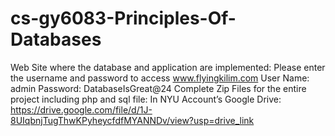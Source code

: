 # cs-gy6083-Principles-Of-Databases
Web Site where the database and application are implemented: Please enter the username and password to access 
www.flyingkilim.com
	User Name:	admin 
	Password:  	DatabaseIsGreat@24
Complete Zip Files for the entire project including php and sql file: 
In NYU Account’s Google Drive: 
https://drive.google.com/file/d/1J-8UIqbnjTugThwKPyheycfdfMYANNDv/view?usp=drive_link

